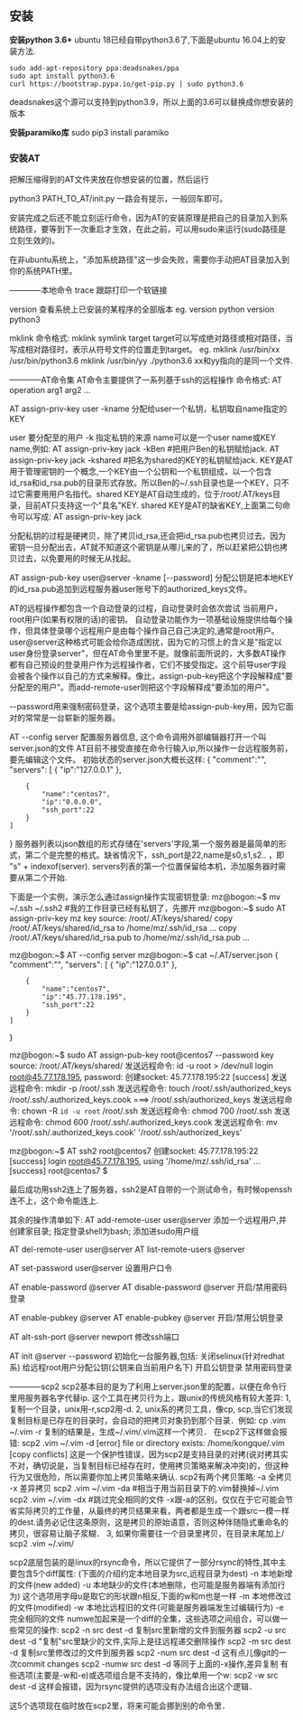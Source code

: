 ## 安装
**安装python 3.6+**
ubuntu 18已经自带python3.6了,下面是ubuntu 16.04上的安装方法.

    sudo add-apt-repository ppa:deadsnakes/ppa
    sudo apt install python3.6
    curl https://bootstrap.pypa.io/get-pip.py | sudo python3.6
deadsnakes这个源可以支持到python3.9，所以上面的3.6可以替换成你想安装的版本

**安装paramiko库**
sudo pip3 install paramiko

### 安装AT
把解压缩得到的AT文件夹放在你想安装的位置，然后运行

 python3 PATH_TO_AT/init.py
一路会有提示，一般回车即可。

安装完成之后还不能立刻运行命令，因为AT的安装原理是把自己的目录加入到系统路径，要等到下一次重启才生效，在此之前，可以用sudo来运行(sudo路径是立刻生效的)。

在非ubuntu系统上，"添加系统路径"这一步会失败，需要你手动把AT目录加入到你的系统PATH里。

————本地命令
trace 
跟踪打印一个软链接

version 
查看系统上已安装的某程序的全部版本
eg.
version python
version python3

mklink 
命令格式: mklink symlink target
target可以写成绝对路径或相对路径，当写成相对路径时，表示从符号文件的位置走到target。
eg.
mklink /usr/bin/xx  /usr/bin/python3.6
mklink  /usr/bin/yy ./python3.6
xx和yy指向的是同一个文件.


————AT命令集
AT命令主要提供了一系列基于ssh的远程操作
命令格式: AT operation arg1 arg2 ...


AT assign-priv-key user -kname
分配给user一个私钥，私钥取自name指定的KEY

user 要分配至的用户
-k   指定私钥的来源 
name可以是一个user name或KEY name,例如:
AT assign-priv-key jack -kBen       #把用户Ben的私钥赋给jack.
AT assign-priv-key jack -kshared    #把名为shared的KEY的私钥赋给jack.
KEY是AT用于管理密钥的一个概念,一个KEY由一个公钥和一个私钥组成，以一个包含id_rsa和id_rsa.pub的目录形式存放。所以Ben的~/.ssh目录也是一个KEY，只不过它需要用用户名指代。shared KEY是AT自动生成的，位于/root/.AT/keys目录，目前AT只支持这一个"具名"KEY. 
shared KEY是AT的缺省KEY,上面第二句命令可以写成:
AT assign-priv-key jack

分配私钥的过程是硬拷贝，除了拷贝id_rsa,还会把id_rsa.pub也拷贝过去。因为密钥一旦分配出去，AT就不知道这个密钥是从哪儿来的了，所以赶紧把公钥也拷贝过去，以免要用的时候无从找起。

AT assign-pub-key user@server -kname [--password]
分配公钥是把本地KEY的id_rsa.pub追加到远程服务器user账号下的authorized_keys文件。

AT的远程操作都包含一个自动登录的过程，自动登录时会依次尝试 当前用户，root用户(如果有权限的话)的密钥。
自动登录功能作为一项基础设施提供给每个操作，但具体登录哪个远程用户是由每个操作自己自己决定的,通常是root用户。
user@server这种格式可能会给你造成困扰，因为它的习惯上的含义是"指定以user身份登录server"，但在AT命令里里不是。就像前面所说的，大多数AT操作都有自己预设的登录用户作为远程操作者，它们不接受指定。这个前导user字段会被各个操作以自己的方式来解释。像比，assign-pub-key把这个字段解释成"要分配至的用户"。而add-remote-user则把这个字段解释成"要添加的用户"。

--password用来强制密码登录，这个选项主要是给assign-pub-key用，因为它面对的常常是一台崭新的服务器。

AT --config server
配置服务器信息, 这个命令调用外部编辑器打开一个叫server.json的文件
AT目前不接受直接在命令行输入ip,所以操作一台远程服务前，要先编辑这个文件。
初始状态的server.json大概长这样:
{
    "comment":"",
	"servers":
	[
		{
			"ip":"127.0.0.1"
		},

		{
			"name":"centos7",
			"ip":"0.0.0.0",
			"ssh_port":22
		}
	]
}
服务器列表以json数组的形式存储在'servers'字段,第一个服务器是最简单的形式，第二个是完整的格式。缺省情况下，ssh_port是22,name是s0,s1,s2.. ，即 "s" + indexof(server).
servers列表的第一个位置保留给本机，添加服务器时需要从第二个开始.

下面是一个实例，演示怎么通过assign操作实现密钥登录:
mz@bogon:~$ mv ~/.ssh ~/.ssh2       #我的工作目录已经有私钥了，先挪开
mz@bogon:~$ sudo AT assign-priv-key mz
key source: /root/.AT/keys/shared/
copy /root/.AT/keys/shared/id_rsa to /home/mz/.ssh/id_rsa ...
copy /root/.AT/keys/shared/id_rsa.pub to /home/mz/.ssh/id_rsa.pub ...

mz@bogon:~$ AT --config server
mz@bogon:~$ cat ~/.AT/server.json
{
    "comment":"",
	"servers":
	[
		{
			"ip":"127.0.0.1"
		},

		{
			"name":"centos7",
			"ip":"45.77.178.195",
			"ssh_port":22
		}
	]
}
	
mz@bogon:~$ sudo AT assign-pub-key root@centos7 --password
key source: /root/.AT/keys/shared/
发送远程命令: id -u root > /dev/null
login root@45.77.178.195, password:
创建socket: 45.77.178.195:22   [success]
发送远程命令: mkdir -p /root/.ssh
发送远程命令: touch /root/.ssh/authorized_keys
/root/.ssh/.authorized_keys.cook ===> /root/.ssh/authorized_keys
发送远程命令: chown -R `id -u root` /root/.ssh
发送远程命令: chmod 700 /root/.ssh
发送远程命令: chmod 600 /root/.ssh/.authorized_keys.cook
发送远程命令: mv '/root/.ssh/.authorized_keys.cook' '/root/.ssh/authorized_keys'

mz@bogon:~$ AT ssh2 root@centos7
创建socket: 45.77.178.195:22   [success]
login root@45.77.178.195, using '/home/mz/.ssh/id_rsa' ... [success]
root@centos7 $ 

最后成功用ssh2连上了服务器，ssh2是AT自带的一个测试命令，有时候openssh连不上，这个命令能连上.


其余的操作清单如下:
AT add-remote-user  user@server
添加一个远程用户,并创建家目录; 指定登录shell为bash; 添加进sudo用户组

AT del-remote-user user@server
AT list-remote-users @server

AT set-password user@server 设置用户口令

AT enable-password  @server
AT disable-password @server
开启/禁用密码登录

AT enable-pubkey  @server
AT enable-pubkey  @server
开启/禁用公钥登录

AT alt-ssh-port @server newport 修改ssh端口

AT init @server --password
初始化一台服务器,包括:
关闭selinux(针对redhat系)
给远程root用户分配公钥(公钥来自当前用户名下)
开启公钥登录
禁用密码登录


————scp2
scp2基本目的是为了利用上server.json里的配置，以便在命令行里用服务器名字代替ip.
这个工具在拷贝行为上，跟unix的传统风格有较大差异:
1, 复制一个目录，unix用-r,scp2用-d.
2, unix系的拷贝工具，像cp, scp,当它们发现复制目标是已存在的目录时，会自动的把拷贝对象扔到那个目录．例如:
cp .vim ~/.vim -r
复制的结果是，生成~/.vim/.vim这样一个拷贝．
在scp2下这样做会报错:
scp2 .vim ~/.vim -d
[error] file or directory exists: /home/kongque/.vim  [copy conflicts]
这是一个保护性错误，因为scp2是支持目录的对拷(说对拷其实不对，确切说是，当复制目标已经存在时，使用拷贝策略来解决冲突)的，但这种行为又很危险，所以需要你加上拷贝策略来确认. 
scp2有两个拷贝策略:
-a 全拷贝
-x 差异拷贝
scp2 .vim ~/.vim -da    #相当于用当前目录下的.vim替换掉~/.vim
scp2 .vim ~/.vim -dx    #跳过完全相同的文件
-x跟-a的区别，仅仅在于它可能会节省实际拷贝的工作量，从最终的拷贝结果来看，两者都是生成一个跟src一模一样的dest.请务必记住这条原则，这是拷贝的原始语意，否则这种伴随隐式重命名的拷贝，很容易让脑子浆糊．
3, 如果你需要往一个目录里拷贝，在目录末尾加上/
scp2 .vim  ~/.vim/

scp2底层包装的是linux的rsync命令，所以它提供了一部分rsync的特性,其中主要包含5个diff属性:
(下面的介绍约定本地目录为src,远程目录为dest)
-n 本地新增的文件(new added)
-u 本地缺少的文件(本地删除，也可能是服务器端有添加行为) 这个选项用字母u是取它的形状跟n相反,下面的w和m也是一样
-m 本地修改过的文件(modified)
-w 本地比远程旧的文件(可能是服务器端发生过编辑行为)
-e 完全相同的文件
numwe加起来是一个diff的全集，这些选项之间组合，可以做一些常见的操作:
scp2 -n src dest -d  复制src里新增的文件到服务器
scp2 -u src dest -d "复制"src里缺少的文件,实际上是往远程递交删除操作
scp2 -m src dest -d 复制src里修改过的文件到服务器
scp2 -num src dest -d 这有点儿像git的一次commit changes
scp2 -numw src dest -d 等同于上面的-x操作,差异复制
有些选项(主要是-w和-e)或选项组合是不支持的，像比单用一个w:
scp2 -w src dest -d
这样会报错，因为rsync提供的选项没有办法组合出这个逻辑．

这5个选项现在临时放在scp2里，将来可能会挪到别的命令里．
